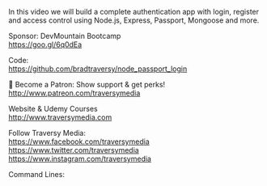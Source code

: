 In this video we will build a complete authentication app with login, register and access control using Node.js, Express, Passport, Mongoose and more.

Sponsor: DevMountain Bootcamp\
https://goo.gl/6q0dEa

Code:\
https://github.com/bradtraversy/node_passport_login

💖 Become a Patron: Show support & get perks!\
http://www.patreon.com/traversymedia

Website & Udemy Courses\
http://www.traversymedia.com

Follow Traversy Media:\
https://www.facebook.com/traversymedia \
https://www.twitter.com/traversymedia \
https://www.instagram.com/traversymedia

Command Lines: